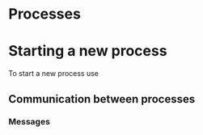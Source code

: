 # Processes

# Starting a new process

To start a new process use 

## Communication between processes

### Messages
